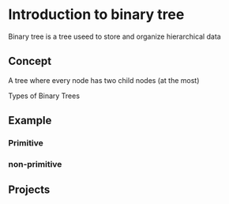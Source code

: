 # Introduction to binary tree

Binary tree is a tree useed to store and organize hierarchical data

## Concept

A tree where every node has two child nodes (at the most)

Types of Binary Trees





## Example 

### Primitive 


### non-primitive


## Projects








